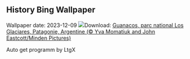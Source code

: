 ## History Bing Wallpaper
Wallpaper date: 2023-12-09
![](https://www.bing.com/th?id=OHR.PatagoniaGuanaco_FR-CA8970277607_UHD.jpg&w=1000)Download: [Guanacos, parc national Los Glaciares, Patagonie, Argentine (© Yva Momatiuk and John Eastcott/Minden Pictures)](https://www.bing.com/th?id=OHR.PatagoniaGuanaco_FR-CA8970277607_UHD.jpg)

Auto get programm by LtgX
